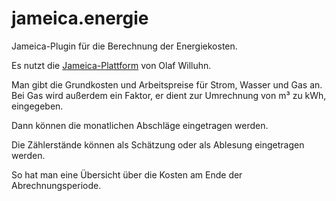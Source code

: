 # jameica.energie
Jameica-Plugin für die Berechnung der Energiekosten.

Es nutzt die [Jameica-Plattform](https://www.willuhn.de/products/jameica/ "Webseite von Olaf Willun") von Olaf Willuhn. 

Man gibt die Grundkosten und Arbeitspreise für Strom, Wasser und Gas an.
Bei Gas wird außerdem ein Faktor, er dient zur Umrechnung von m³ zu kWh, eingegeben.

Dann können die monatlichen Abschläge eingetragen werden.

Die Zählerstände können als Schätzung oder als Ablesung eingetragen werden.

So hat man eine Übersicht über die Kosten am Ende der Abrechnungsperiode.
 
